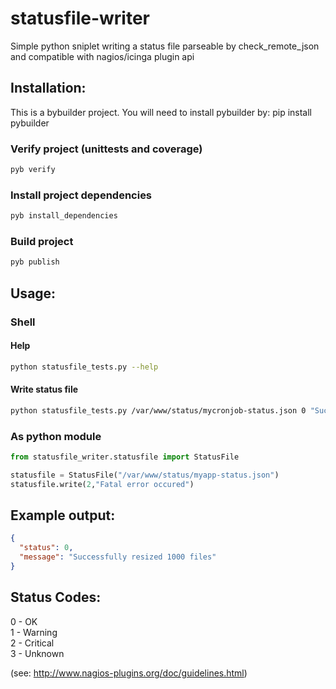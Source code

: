 statusfile-writer
=================

Simple python sniplet writing a status file parseable by check_remote_json and compatible with nagios/icinga plugin api

## Installation:

This is a bybuilder project. You will need to install pybuilder by:
pip install pybuilder

### Verify project (unittests and coverage)
```bash
pyb verify
```

### Install project dependencies
```bash
pyb install_dependencies
```

### Build project
```bash
pyb publish
```

## Usage:

### Shell

#### Help
```bash
python statusfile_tests.py --help
```

####  Write status file
```bash
python statusfile_tests.py /var/www/status/mycronjob-status.json 0 "Successfully resized 1000 files"
```

### As python module
```python
from statusfile_writer.statusfile import StatusFile

statusfile = StatusFile("/var/www/status/myapp-status.json")
statusfile.write(2,"Fatal error occured")
```

## Example output:
```json
{
  "status": 0,
  "message": "Successfully resized 1000 files"
}
```

## Status Codes:

0 - OK<br>
1 - Warning<br>
2 - Critical<br>
3 - Unknown<br>

(see: http://www.nagios-plugins.org/doc/guidelines.html)

